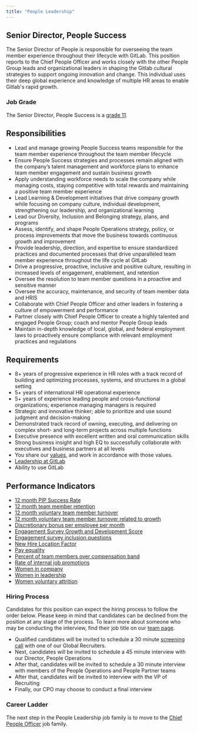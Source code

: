 ```yaml
---
title: "People Leadership"
---
```


## Senior Director, People Success

The Senior Director of People is responsible for overseeing the team member experience throughout their lifecycle with GitLab. This position reports to the Chief People Officer and works closely with the other People Group leads and organizational leaders in shaping the Gitlab cultural strategies to support ongoing innovation and change. This individual uses their deep global experience and knowledge of multiple HR areas to enable Gitlab's rapid growth.

### Job Grade

The Senior Director, People Success is a [grade 11](https://about.gitlab.com/handbook/total-rewards/compensation/compensation-calculator/#gitlab-job-grades).

## Responsibilities

- Lead and manage growing People Success teams responsible for the team member experience throughout the team member lifecycle
- Ensure People Success strategies and processes remain aligned with the company’s talent management and workforce plans to enhance team member engagement and sustain business growth
- Apply understanding workforce needs to scale the company while managing costs, staying competitive with total rewards and maintaining a positive team member experience
- Lead Learning & Development initiatives that drive company growth while focusing on company culture, individual development, strengthening our leadership, and organizational learning
- Lead our Diversity, Inclusion and Belonging strategy, plans, and programs
- Assess, identify, and shape People Operations strategy, policy, or process improvements that move the business towards continuous growth and improvement
- Provide leadership, direction, and expertise to ensure standardized practices and documented processes that drive unparalleled team member experience throughout the life cycle at GitLab
- Drive a progressive, proactive, inclusive and positive culture, resulting in  increased levels of engagement, enablement, and retention
- Oversee the resolution to team member questions in a proactive and sensitive manner
- Oversee the accuracy, maintenance, and security of team member data and HRIS
- Collaborate with Chief People Officer and other leaders in fostering a culture of empowerment and performance
- Partner closely with Chief People Officer to create a highly talented and engaged People Group; coach and mentor People Group leads
- Maintain in-depth knowledge of local, global, and federal employment laws to proactively ensure compliance with relevant employment practices and regulations

## Requirements

- 8+ years of progressive experience in HR roles with a track record of building and optimizing processes, systems, and structures in a global setting
- 5+ years of international HR operational experience
- 5+ years of experience leading people and cross-functional organizations; experience managing managers is required
- Strategic and innovative thinker; able to prioritize and use sound judgment and decision-making
- Demonstrated track record of owning, executing, and delivering on complex short- and long-term projects across multiple functions
- Executive presence with excellent written and oral communication skills
- Strong business insight and high EQ to successfully collaborate with executives and business partners at all levels
- You share our [values](/handbook/values/), and work in accordance with those values.
- [Leadership at GitLab](https://about.gitlab.com/company/team/structure/#director-group)
- Ability to use GitLab

## Performance Indicators

- [12 month PIP Success Rate](https://about.gitlab.com/handbook/people-group/people-group-metrics/#regrettable-attrition)
- [12 month team member retention](https://about.gitlab.com/handbook/people-group/people-group-metrics/#team-member-retention)
- [12 month voluntary team member turnover](https://about.gitlab.com/handbook/people-group/people-group-metrics/#team-member-turnover)
- [12 month voluntary team member turnover related to growth](https://about.gitlab.com/handbook/people-group/learning-and-development/#12-month-voluntary-team-member-turnover-related-to-growth--x)
- [Discretionary bonus per employee per month](https://about.gitlab.com/handbook/incentives/#discretionary-bonuses-per-employee)
- [Engagement Survey Growth and Development Score](https://about.gitlab.com/handbook/people-group/learning-and-development/#engagement-survey-growth-and-development-score--x)
- [Engagement survey inclusion questions](https://about.gitlab.com/company/culture/inclusion/#performance-indicators)
- [New Hire Location Factor](/#new-hire-location-factor)
- [Pay equality](https://about.gitlab.com/company/culture/inclusion/#performance-indicators)
- [Percent of team members over compensation band](https://about.gitlab.com/handbook/people-group/people-group-metrics/#percent-over-compensation-band)
- [Rate of internal job promotions](https://about.gitlab.com/handbook/people-group/learning-and-development/#rate-of-internal-job-promotions--x)
- [Women in company](https://about.gitlab.com/company/culture/inclusion/#performance-indicators)
- [Women in leadership](https://about.gitlab.com/company/culture/inclusion/#performance-indicators)
- [Women voluntary attrition](https://about.gitlab.com/company/culture/inclusion/#performance-indicators)

### Hiring Process

Candidates for this position can expect the hiring process to follow the order below. Please keep in mind that candidates can be declined from the position at any stage of the process. To learn more about someone who may be conducting the interview, find their job title on our [team page](https://about.gitlab.com/company/team/).

- Qualified candidates will be invited to schedule a 30 minute [screening call](https://about.gitlab.com/handbook/hiring/interviewing/#screening-call) with one of our Global Recruiters.
- Next, candidates will be invited to schedule a 45 minute interview with our Director, People Operations
- After that, candidates will be invited to schedule a 30 minute interview with members of the People Operations and People Partner teams
- After that, candidates will be invited to interview with the VP of Recruiting
- Finally, our CPO may choose to conduct a final interview

### Career Ladder

The next step in the People Leadership job family is to move to the [Chief People Officer](/job-families/people-group/chief-people-officer/) job family.
